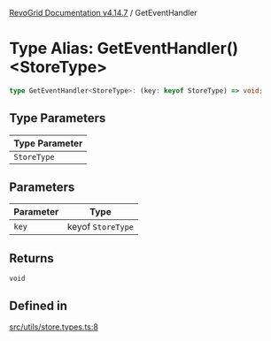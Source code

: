 [RevoGrid Documentation v4.14.7](README.md) / GetEventHandler

# Type Alias: GetEventHandler()\<StoreType\>

```ts
type GetEventHandler<StoreType>: (key: keyof StoreType) => void;
```

## Type Parameters

| Type Parameter |
| ------ |
| `StoreType` |

## Parameters

| Parameter | Type |
| ------ | ------ |
| `key` | keyof `StoreType` |

## Returns

`void`

## Defined in

[src/utils/store.types.ts:8](https://github.com/revolist/revogrid/blob/1dd2182aeba2c7ed876161836e4edd5b0fccb479/src/utils/store.types.ts#L8)
